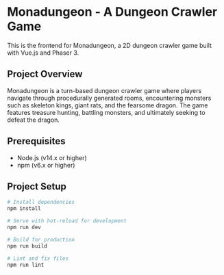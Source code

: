 # Monadungeon - A Dungeon Crawler Game

This is the frontend for Monadungeon, a 2D dungeon crawler game built with Vue.js and Phaser 3.

## Project Overview

Monadungeon is a turn-based dungeon crawler game where players navigate through procedurally generated rooms, encountering monsters such as skeleton kings, giant rats, and the fearsome dragon. The game features treasure hunting, battling monsters, and ultimately seeking to defeat the dragon.

## Prerequisites

- Node.js (v14.x or higher)
- npm (v6.x or higher)

## Project Setup

```bash
# Install dependencies
npm install

# Serve with hot-reload for development
npm run dev

# Build for production
npm run build

# Lint and fix files
npm run lint
